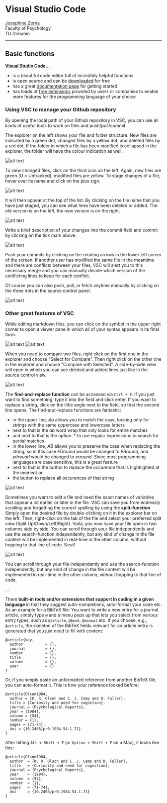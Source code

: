# Visual Studio Code

[Josephine Zerna](mailto:josephine.zerna@tu-dresden.de)<br>
Faculty of Psychology<br>
TU Dresden

---

<!-- AS: I am not sure whether this manual is best located under Analysis/Software/ because we also use this tool for, e.g., writing articles, editing BibTeX files etc. https://tenor.com/view/we-can-discuss-that-we-can-talk-about-it-discussion-star-talk-gif-star-talk-radio-show-gif-13496462 -->   

## Basic functions

**Visual Studio Code...**

* is a beautiful code editor full of incredibly helpful functions
* is open source and can be [downloaded](https://code.visualstudio.com/download) for free
* has a great [documentation page](https://code.visualstudio.com/docs) for getting started
* has loads of [free extensions](https://marketplace.visualstudio.com/VSCode) provided by users or companies to enable more features for the programming language of your choice

### Using VSC to manage your Github repository

By opening the local path of your Github repository in VSC, you can use all kinds of useful tools to work on files and push/pull/commit.

The explorer on the left shows your file and folder structure.
New files are indicated by a green dot, changed files by a yellow dot, and deleted files by a red dot.
If the folder in which a file has been modified is collapsed in the explorer, the folder will have the colour indication as well.

![alt text](Resources/VSC_Explorer.PNG)

To view changed files, click on the third icon on the left.
Again, new files are green (U = Untracked), modified files are yellow.
To stage changes of a file, hover over its name and click on the plus sign.

![alt text](Resources/VSC_StageChanges.PNG)

It will then appear at the top of the list.
By clicking on the file name that you have just staged, you can see what lines have been deleted or added.
The old version is on the left, the new version is on the right.

![alt text](Resources/VSC_SeeChanges.PNG)

Write a brief description of your changes into the commit field and commit by clicking on the tick mark above.

![alt text](Resources/VSC_Commit.PNG)

Push your commits by clicking on the rotating arrows in the lower left corner of the screen.
If another user has modified the same file in the meantime and there are conflicts between your files, VSC will alert you to this necessary merge and you can manually decide which version of the conflicting lines to keep for each conflict.

Of course you can also push, pull, or fetch anytime manually by clicking on the three dots in the source control panel.

![alt text](Resources/VSC_Fetch.PNG)

### Other great features of VSC

While editing markdown files, you can click on the symbol in the upper right corner to open a viewer pane in which all of your syntax appears in its final form.

![alt text](Resources/VSC_Viewer.PNG)
![alt text](Resources/VSC_Viewermode.PNG)

When you need to compare two files, right click on the first one in the explorer and choose "Select for Compare".
Then right click on the other one in the explorer and choose "Compare with Selected".
A side-by-side view will open in which you can see deleted and added lines just like in the source control view.

![alt text](Resources/VSC_FileComparison.PNG)

The **find-and-replace function** can be accessed via `Ctrl + F`.
If you just want to find something, type it into the field and click enter.
If you want to replace a string, click on the little angle next to the field, so that the second line opens.
The find-and-replace functions are fantastic:
* in the upper line, *Aa* allows you to match the case, looking only for strings with the same uppercase and lowercase letters
* next to that is the *ab* word wrap that only looks for entire matches
* and next to that is the option *.** to use regular expressions to search for partial matches
* in the lower line, *AB* allows you to preserve the case when replacing the string, so in this case *EDround* would be changed to *ERround*, and *edround* would be changed to *erround*. Since most programming languages are case sensitive, this is a great feature
* next to that is the button to replace the occurence that is hightlighted at the moment or
* the button to replace all occurences of that string

![alt text](Resources/VSC_Preserve.PNG)

Sometimes you want to edit a file and need the exact names of variables that appear a lot earlier or later in the file.
VSC can save you from endlessly scrolling and forgetting the correct spelling by using the **split-function**.
Simply open the desired file by double-clicking on it in the explorer bar on the left.
Then, right-click on the tab of the file and select your preferred split view (Split Up/Down/Left/Right).
Voilá, you now have your file open in two columns side by side.
You can scroll through your file independently and use the search-function independently, but any kind of change in the file content will be implemented in real-time in the other column, without hopping to that line of code.
Neat!

![alt text](Resources/VSC_Split.PNG)

You can scroll through your file independently and use the search-function independently, but any kind of change in the file content will be implemented in real-time in the other column, without hopping to that line of code.


... 

There **built-in tools and/or extensions that support in coding in a given language** in that they suggest auto-completions, auto-format your code etc. As an example for a BibTeX file: You want to write a new entry for a journal article, simply type `@` and a menu pops up that lets you select from various entry types, such as `@article`, `@book`, `@manual` etc. If you choose, e.g., `@article`, the skeleton of the BibTeX fields relevant for an article entry is generated that you just need to fill with content:

```
@article{key,
  author          = {},
  journal         = {},
  number          = {},
  title           = {},
  volume          = {},
  year            = {}
}
```

Or, if you simply paste an unformatted reference from another BibTeX file, you can auto-format it. This is how your reference looked before:

```
@article{Olson1984,
  author = {K. R. Olson and C. J. Camp and D. Fuller},
  title = {Curiosity and need for cognition},
  journal = {Psychological Reports},
  year = {1984},
  volume = {54},
  number = {1},
  pages = {71-74},
  doi = {10.2466/pr0.1984.54.1.71}
}
```

After hitting `Alt + Shift + F` (or `Option + Shift + F` on a Mac), it looks like this:

```
@article{Olson1984,
  author  = {K. R. Olson and C. J. Camp and D. Fuller},
  title   = {Curiosity and need for cognition},
  journal = {Psychological Reports},
  year    = {1984},
  volume  = {54},
  number  = {1},
  pages   = {71-74},
  doi     = {10.2466/pr0.1984.54.1.71}
}
```
